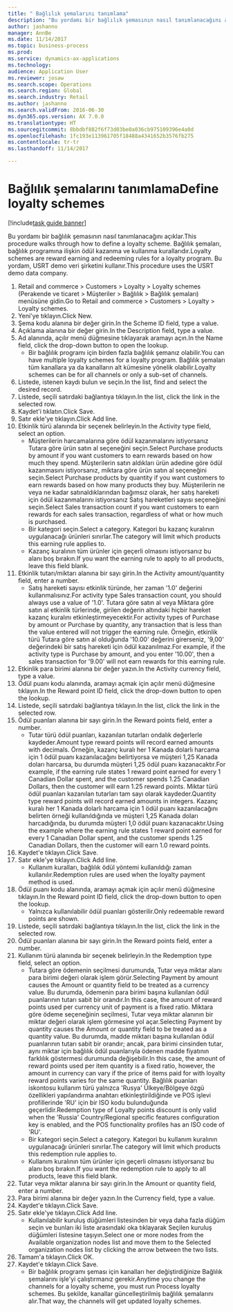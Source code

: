 ```yaml
--- 
title: " Bağlılık şemalarını tanımlama"
description: "Bu yordamı bir bağlılık şemasının nasıl tanımlanacağını açıklar."
author: jashanno
manager: AnnBe
ms.date: 11/14/2017
ms.topic: business-process
ms.prod: 
ms.service: dynamics-ax-applications
ms.technology: 
audience: Application User
ms.reviewer: josaw
ms.search.scope: Operations
ms.search.region: Global
ms.search.industry: Retail
ms.author: jashanno
ms.search.validFrom: 2016-06-30
ms.dyn365.ops.version: AX 7.0.0
ms.translationtype: HT
ms.sourcegitcommit: 8bbdbf882f6f73d03be0a036cb975109396e4a0d
ms.openlocfilehash: 1fc193e113961705f18488a4341652b3576fb275
ms.contentlocale: tr-tr
ms.lasthandoff: 11/14/2017

---
```


# <a name="define-loyalty-schemes"></a><span data-ttu-id="00c84-103"> Bağlılık şemalarını tanımlama</span><span class="sxs-lookup"><span data-stu-id="00c84-103">Define loyalty schemes</span></span>

[!include[task guide banner](../includes/task-guide-banner.md)]

<span data-ttu-id="00c84-104">Bu yordamı bir bağlılık şemasının nasıl tanımlanacağını açıklar.</span><span class="sxs-lookup"><span data-stu-id="00c84-104">This procedure walks through how to define a loyalty scheme.</span></span> <span data-ttu-id="00c84-105">Bağlılık şemaları, bağlılık programına ilişkin ödül kazanma ve kullanma kurallarıdır.</span><span class="sxs-lookup"><span data-stu-id="00c84-105">Loyalty schemes are reward earning and redeeming rules for a loyalty program.</span></span> <span data-ttu-id="00c84-106">Bu yordam, USRT demo veri şirketini kullanır.</span><span class="sxs-lookup"><span data-stu-id="00c84-106">This procedure uses the USRT demo data company.</span></span>

1. <span data-ttu-id="00c84-107">Retail and commerce > Customers > Loyalty > Loyalty schemes (Perakende ve ticaret > Müşteriler > Bağlılık > Bağlılık şemaları) menüsüne gidin.</span><span class="sxs-lookup"><span data-stu-id="00c84-107">Go to Retail and commerce > Customers > Loyalty > Loyalty schemes.</span></span>
2. <span data-ttu-id="00c84-108">Yeni'ye tıklayın.</span><span class="sxs-lookup"><span data-stu-id="00c84-108">Click New.</span></span>
3. <span data-ttu-id="00c84-109">Şema kodu alanına bir değer girin.</span><span class="sxs-lookup"><span data-stu-id="00c84-109">In the Scheme ID field, type a value.</span></span>
4. <span data-ttu-id="00c84-110">Açıklama alanına bir değer girin.</span><span class="sxs-lookup"><span data-stu-id="00c84-110">In the Description field, type a value.</span></span>
5. <span data-ttu-id="00c84-111">Ad alanında, açılır menü düğmesine tıklayarak aramayı açın.</span><span class="sxs-lookup"><span data-stu-id="00c84-111">In the Name field, click the drop-down button to open the lookup.</span></span>
    * <span data-ttu-id="00c84-112">Bir bağlılık programı için birden fazla bağlılık şemanız olabilir.</span><span class="sxs-lookup"><span data-stu-id="00c84-112">You can have multiple loyalty schemes for a loyalty program.</span></span> <span data-ttu-id="00c84-113">Bağlılık şemaları tüm kanallara ya da kanalların alt kümesine yönelik olabilir.</span><span class="sxs-lookup"><span data-stu-id="00c84-113">Loyalty schemes can be for all channels or only a sub-set of channels.</span></span>  
6. <span data-ttu-id="00c84-114">Listede, istenen kaydı bulun ve seçin.</span><span class="sxs-lookup"><span data-stu-id="00c84-114">In the list, find and select the desired record.</span></span>
7. <span data-ttu-id="00c84-115">Listede, seçili satırdaki bağlantıya tıklayın.</span><span class="sxs-lookup"><span data-stu-id="00c84-115">In the list, click the link in the selected row.</span></span>
8. <span data-ttu-id="00c84-116">Kaydet'i tıklatın.</span><span class="sxs-lookup"><span data-stu-id="00c84-116">Click Save.</span></span>
9. <span data-ttu-id="00c84-117">Satır ekle'ye tıklayın.</span><span class="sxs-lookup"><span data-stu-id="00c84-117">Click Add line.</span></span>
10. <span data-ttu-id="00c84-118">Etkinlik türü alanında bir seçenek belirleyin.</span><span class="sxs-lookup"><span data-stu-id="00c84-118">In the Activity type field, select an option.</span></span>
    * <span data-ttu-id="00c84-119">Müşterilerin harcamalarına göre ödül kazanmalarını istiyorsanız Tutara göre ürün satın al seçeneğini seçin.</span><span class="sxs-lookup"><span data-stu-id="00c84-119">Select Purchase products by amount if you want customers to earn rewards based on how much they spend.</span></span> <span data-ttu-id="00c84-120">Müşterilerin satın aldıkları ürün adedine göre ödül kazanmasını istiyorsanız, miktara göre ürün satın al seçeneğini seçin.</span><span class="sxs-lookup"><span data-stu-id="00c84-120">Select Purchase products by quantity if you want customers to earn rewards based on how many products they buy.</span></span>  <span data-ttu-id="00c84-121">Müşterilerin ne veya ne kadar satınaldıklarından bağımsız olarak, her satış hareketi için ödül kazanmalarını istiyorsanız Satış hareketleri sayısı seçeneğini seçin.</span><span class="sxs-lookup"><span data-stu-id="00c84-121">Select Sales transaction count if you want customers to earn rewards for each sales transaction, regardless of what or how much is purchased.</span></span>  
    * <span data-ttu-id="00c84-122">Bir kategori seçin.</span><span class="sxs-lookup"><span data-stu-id="00c84-122">Select a category.</span></span> <span data-ttu-id="00c84-123">Kategori bu kazanç kuralının uygulanacağı ürünleri sınırlar.</span><span class="sxs-lookup"><span data-stu-id="00c84-123">The category will limit which products this earning rule applies to.</span></span>  
    * <span data-ttu-id="00c84-124">Kazanç kuralının tüm ürünler için geçerli olmasını istiyorsanız bu alanı boş bırakın.</span><span class="sxs-lookup"><span data-stu-id="00c84-124">If you want the earning rule to apply to all products, leave this field blank.</span></span>  
11. <span data-ttu-id="00c84-125">Etkinlik tutarı/miktarı alanına bir sayı girin.</span><span class="sxs-lookup"><span data-stu-id="00c84-125">In the Activity amount/quantity field, enter a number.</span></span>
    *  <span data-ttu-id="00c84-126">Satış hareketi sayısı etkinlik türünde, her zaman '1.0' değerini kullanmalısınız.</span><span class="sxs-lookup"><span data-stu-id="00c84-126">For activity type Sales transaction count, you should always use a value of '1.0'.</span></span> <span data-ttu-id="00c84-127">Tutara göre satın al veya Miktara göre satın al etkinlik türlerinde, girilen değerin altındaki hiçbir hareket kazanç kuralını etkinleştirmeyecektir.</span><span class="sxs-lookup"><span data-stu-id="00c84-127">For activity types of Purchase by amount or Purchase by quantity, any transaction that is less than the value entered will not trigger the earning rule.</span></span> <span data-ttu-id="00c84-128">Örneğin, etkinlik türü Tutara göre satın al olduğunda '10.00' değerini girerseniz, '9,00' değerindeki bir satış hareketi için ödül kazanılmaz.</span><span class="sxs-lookup"><span data-stu-id="00c84-128">For example, if the activity type is Purchase by amount, and you enter '10.00', then a sales transaction for '9.00' will not earn rewards for this earning rule.</span></span>  
12. <span data-ttu-id="00c84-129">Etkinlik para birimi alanına bir değer yazın.</span><span class="sxs-lookup"><span data-stu-id="00c84-129">In the Activity currency field, type a value.</span></span>
13. <span data-ttu-id="00c84-130">Ödül puanı kodu alanında, aramayı açmak için açılır menü düğmesine tıklayın.</span><span class="sxs-lookup"><span data-stu-id="00c84-130">In the Reward point ID field, click the drop-down button to open the lookup.</span></span>
14. <span data-ttu-id="00c84-131">Listede, seçili satırdaki bağlantıya tıklayın.</span><span class="sxs-lookup"><span data-stu-id="00c84-131">In the list, click the link in the selected row.</span></span>
15. <span data-ttu-id="00c84-132">Ödül puanları alanına bir sayı girin.</span><span class="sxs-lookup"><span data-stu-id="00c84-132">In the Reward points field, enter a number.</span></span>
    * <span data-ttu-id="00c84-133">Tutar türü ödül puanları, kazanılan tutarları ondalık değerlerle kaydeder.</span><span class="sxs-lookup"><span data-stu-id="00c84-133">Amount type reward points will record earned amounts with decimals.</span></span> <span data-ttu-id="00c84-134">Örneğin, kazanç kuralı her 1 Kanada dolarlı harcama için 1 ödül puanı kazanılacağını belirtiyorsa ve müşteri 1,25 Kanada doları harcarsa, bu durumda müşteri 1,25 ödül puanı kazanacaktır.</span><span class="sxs-lookup"><span data-stu-id="00c84-134">For example, if the earning rule states 1 reward point earned for every 1 Canadian Dollar spent, and the customer spends 1.25 Canadian Dollars, then the customer will earn 1.25 reward points.</span></span> <span data-ttu-id="00c84-135">Miktar türü ödül puanları kazanılan tutarları tam sayı olarak kaydeder.</span><span class="sxs-lookup"><span data-stu-id="00c84-135">Quantity type reward points will record earned amounts in integers.</span></span> <span data-ttu-id="00c84-136">Kazanç kuralı her 1 Kanada dolarlı harcama için 1 ödül puanı kazanılacağını belirten örneği kullanıldığında ve müşteri 1,25 Kanada doları harcadığında, bu durumda müşteri 1,0 ödül puanı kazanacaktır.</span><span class="sxs-lookup"><span data-stu-id="00c84-136">Using the example where the earning rule states 1 reward point earned for every 1 Canadian Dollar spent, and the customer spends 1.25 Canadian Dollars, then the customer will earn 1.0 reward points.</span></span>  
16. <span data-ttu-id="00c84-137">Kaydet'e tıklayın.</span><span class="sxs-lookup"><span data-stu-id="00c84-137">Click Save.</span></span>
17. <span data-ttu-id="00c84-138">Satır ekle'ye tıklayın.</span><span class="sxs-lookup"><span data-stu-id="00c84-138">Click Add line.</span></span>
    * <span data-ttu-id="00c84-139">Kullanım kuralları, bağlılık ödül yöntemi kullanıldığı zaman kullanılır.</span><span class="sxs-lookup"><span data-stu-id="00c84-139">Redemption rules are used when the loyalty payment method is used.</span></span>  
18. <span data-ttu-id="00c84-140">Ödül puanı kodu alanında, aramayı açmak için açılır menü düğmesine tıklayın.</span><span class="sxs-lookup"><span data-stu-id="00c84-140">In the Reward point ID field, click the drop-down button to open the lookup.</span></span>
    * <span data-ttu-id="00c84-141">Yalnızca kullanılabilir ödül puanları gösterilir.</span><span class="sxs-lookup"><span data-stu-id="00c84-141">Only redeemable reward points are shown.</span></span>  
19. <span data-ttu-id="00c84-142">Listede, seçili satırdaki bağlantıya tıklayın.</span><span class="sxs-lookup"><span data-stu-id="00c84-142">In the list, click the link in the selected row.</span></span>
20. <span data-ttu-id="00c84-143">Ödül puanları alanına bir sayı girin.</span><span class="sxs-lookup"><span data-stu-id="00c84-143">In the Reward points field, enter a number.</span></span>
21. <span data-ttu-id="00c84-144">Kullanım türü alanında bir seçenek belirleyin.</span><span class="sxs-lookup"><span data-stu-id="00c84-144">In the Redemption type field, select an option.</span></span>
    * <span data-ttu-id="00c84-145">Tutara göre ödemenin seçilmesi durumunda, Tutar veya miktar alanı para birimi değeri olarak işlem görür.</span><span class="sxs-lookup"><span data-stu-id="00c84-145">Selecting Payment by amount causes the Amount or quantity field to be treated as a currency value.</span></span> <span data-ttu-id="00c84-146">Bu durumda, ödemenin para birimi başına kullanılan ödül puanlarının tutarı sabit bir orandır.</span><span class="sxs-lookup"><span data-stu-id="00c84-146">In this case, the amount of reward points used per currency unit of payment is a fixed ratio.</span></span> <span data-ttu-id="00c84-147">Miktara göre ödeme seçeneğinin seçilmesi, Tutar veya miktar alanının bir miktar değeri olarak işlem görmesine yol açar.</span><span class="sxs-lookup"><span data-stu-id="00c84-147">Selecting Payment by quantity causes the Amount or quantity field to be treated as a quantity value.</span></span> <span data-ttu-id="00c84-148">Bu durumda, madde miktarı başına kullanılan ödül puanlarının tutarı sabit bir orandır; ancak, para birimi cinsinden tutar, aynı miktar için bağlılık ödül puanlarıyla ödenen madde fiyatının farklılık göstermesi durumunda değişebilir.</span><span class="sxs-lookup"><span data-stu-id="00c84-148">In this case, the amount of reward points used per item quantity is a fixed ratio, however, the amount in currency can vary if the price of items paid for with loyalty reward points varies for the same quantity.</span></span> <span data-ttu-id="00c84-149">Bağlılık puanları iskontosu kullanım türü yalnızca 'Rusya' Ülkeye/Bölgeye özgü özellikleri yapılandırma anahtarı etkinleştirildiğinde ve POS işlevi profillerinde 'RU' için bir ISO kodu bulunduğunda geçerlidir.</span><span class="sxs-lookup"><span data-stu-id="00c84-149">Redemption type of Loyalty points discount is only valid when the 'Russia' Country/Regional specific features configuration key is enabled, and the POS functionality profiles has an ISO code of 'RU'.</span></span>  
    * <span data-ttu-id="00c84-150">Bir kategori seçin.</span><span class="sxs-lookup"><span data-stu-id="00c84-150">Select a category.</span></span> <span data-ttu-id="00c84-151">Kategori bu kullanım kuralının uygulanacağı ürünleri sınırlar.</span><span class="sxs-lookup"><span data-stu-id="00c84-151">The category will limit which products this redemption rule applies to.</span></span>  
    * <span data-ttu-id="00c84-152">Kullanım kuralının tüm ürünler için geçerli olmasını istiyorsanız bu alanı boş bırakın.</span><span class="sxs-lookup"><span data-stu-id="00c84-152">If you want the redemption rule to apply to all products, leave this field blank.</span></span>  
22. <span data-ttu-id="00c84-153">Tutar veya miktar alanına bir sayı girin.</span><span class="sxs-lookup"><span data-stu-id="00c84-153">In the Amount or quantity field, enter a number.</span></span>
23. <span data-ttu-id="00c84-154">Para birimi alanına bir değer yazın.</span><span class="sxs-lookup"><span data-stu-id="00c84-154">In the Currency field, type a value.</span></span>
24. <span data-ttu-id="00c84-155">Kaydet'e tıklayın.</span><span class="sxs-lookup"><span data-stu-id="00c84-155">Click Save.</span></span>
25. <span data-ttu-id="00c84-156">Satır ekle'ye tıklayın.</span><span class="sxs-lookup"><span data-stu-id="00c84-156">Click Add line.</span></span>
    * <span data-ttu-id="00c84-157">Kullanılabilir kuruluş düğümleri listesinden bir veya daha fazla düğüm seçin ve bunları iki liste arasındaki oka tıklayarak Seçilen kuruluş düğümleri listesine taşıyın.</span><span class="sxs-lookup"><span data-stu-id="00c84-157">Select one or more nodes from the Available organization nodes list and move them to the Selected organization nodes list by clicking the arrow between the two lists.</span></span>  
26. <span data-ttu-id="00c84-158">Tamam'a tıklayın.</span><span class="sxs-lookup"><span data-stu-id="00c84-158">Click OK.</span></span>
27. <span data-ttu-id="00c84-159">Kaydet'e tıklayın.</span><span class="sxs-lookup"><span data-stu-id="00c84-159">Click Save.</span></span>
    * <span data-ttu-id="00c84-160">Bir bağlılık programı şeması için kanalları her değiştirdiğinize Bağlılık şemalarını işle'yi çalıştırmanız gerekir.</span><span class="sxs-lookup"><span data-stu-id="00c84-160">Anytime you change the channels for a loyalty scheme, you must run Process loyalty schemes.</span></span> <span data-ttu-id="00c84-161">Bu şekilde, kanallar güncelleştirilmiş bağlılık şemalarını alır.</span><span class="sxs-lookup"><span data-stu-id="00c84-161">That way, the channels will get updated loyalty schemes.</span></span>  


